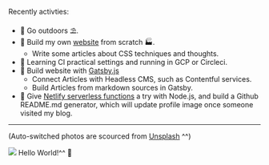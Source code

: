 Recently activties:
* 📍 Go outdoors ⛱️.
* 📍 Build my own [website](https://www.wjy.rocks) from scratch 🏭.
  * Write some articles about CSS techniques and thoughts.
* 📍 Learning CI practical settings and running in GCP or Circleci.
* 📍 Build website with [Gatsby.js](https://www.gatsbyjs.com/) 
  * Connect Articles with Headless CMS, such as Contentful services.
  * Build Articles from markdown sources in Gatsby.
* 📍 Give [Netlify serverless functions](https://docs.netlify.com/functions/build-with-javascript/) a try with Node.js,
  and build a Github README.md generator, which will update profile image once someone visited my blog.

---

(Auto-switched photos are scourced from [Unsplash](https://unsplash.com/) ^^)
<!-- changer START -->
![](https://images.unsplash.com/photo-1517960413843-0aee8e2b3285?crop=entropy&cs=tinysrgb&fit=max&fm=jpg&ixid=MXw4OTU1MnwwfDF8c2VhcmNofDR8fHxlbnwwfDB8fA&ixlib=rb-1.2.1&q=80&w=1080)
Hello World!^^ 👋
<!-- changer END -->
